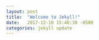 ```yaml
---
layout: post
title:  "Welcome to Jekyll!"
date:   2017-12-10 15:46:30 -0500
categories: jekyll update
---
```


